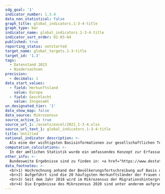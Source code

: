 ```yaml
---
sdg_goal: '1'
indicator_number: 1.3.4
data_non_statistical: false
graph_title: global_indicators.1-3-4-title
graph_type: bar
indicator_name: global_indicators.1-3-4-title
indicator_sort_order: 01-03-04
published: true
reporting_status: notstarted
target_name: global_targets.1-3-title
target_id: '1.3'
tags:
  - Datenstand 2023
  - Niedersachsen
precision:
  - decimals: 1
data_start_values:
  - field: Herkunftsland
    value: Europa
  - field: Geschlecht
    value: Insgesamt
un_designated_tier: '1'
data_show_map: false
data_source: Mikrozensus
source_active_1: true
source_url_1: /assets/excel/2021_1-3-4.xlsx
source_url_text_1: global_indicators.1-3-4-title
title: Untitled
national_indicator_description: >-
  Als eine der wichtigsten Basisinformationen zur gesellschaftlichen Teilhabe beschreibt dieser Indikator den Einfluss der Migration auf die Gesellschaft. Das Konzept der „Bevölkerung mit Migrationshintergrund“ umfasst nicht nur die eigentliche Migration nach Deutschland, sondern schließt auch die Nachkommen der Zugewanderten ein. Die Unterscheidung nach Deutschen und Nichtdeutschen (vgl. Indikator 1.2.1) wird damit erweitert: Eine Person hat nach dem Mikrozensus einen Migrationshintergrund, wenn sie selbst oder mindestens ein Elternteil die deutsche Staatsangehörigkeit nicht durch Geburt besitzt. Die Definition umfasst im Einzelnen folgende Personen:<br>  1. zugewanderte und nicht zugewanderte Ausländer;<br>  2. zugewanderte und nicht zugewanderte Eingebürgerte;<br>  3. (Spät-)Aussiedler;<br>  4. mit deutscher Staatsangehörigkeit geborene Nachkommen<br>  Der Migrationshintergrund kann sich demnach auch ausschließlich aus den Eigenschaften der Eltern ableiten. Dargestellt wird die Zahl der Menschen mit Zuwanderungsgeschichte nach ausgewählten Herkunftsländern und Geschlecht.
computation_calculations: >-
  In der amtlichen Statistik wurde ein umfassendes Konzept zur Erfassung des Migrationshintergrundes erstmals mit dem Mikrozensus 2005 eingeführt. Dazu wurde zusätzlich eine Reihe von Fragen zur Migration aufgenommen, aus denen der Migrationshintergrund abgeleitet wird. Eine vollständige Übertragung auf andere Statistiken außerhalb des Mikrozensus ist aufgrund der Komplexität der Definition nicht möglich. Zur Bestimmung des Migrationshintergrundes wird (1.) nur die Zuwanderung auf das Gebiet der heutigen Bundesrepublik ab 1950 berücksichtigt, um den Großteil der Zuwanderung durch kriegsbedingte Vertreibung nicht einzubeziehen. Zudem werden (2.) auch die Nachkommen der Zugewanderten berücksichtigt, die bereits in der Bundesrepublik geboren wurden und (3.) wird für alle Ausländerinnen und Ausländer sowie für alle Eingebürgerten ein Migrationshintergrund unterstellt. In diesem Bericht wird für die dargestellten Jahre vor 2017 der Migrationshintergrund im engeren Sinne verwendet: Von den Deutschen mit Migrationshintergrund, die seit Geburt Deutsche sind, werden nur jene hinzugezählt, die mit ihren Eltern oder einem Elternteil im selben Haushalt leben. Nur dann liegt die für die Zuordnung entscheidende Elterninformation vor. Für alle Jahre nach 2016 wird der Migrationshintergrund im weiteren Sinne dargestellt: Der Migrationshintergrund im weiteren Sinne kann anhand der Zusatzfragen zum Migrationsstatus der nicht im Haushalt lebenden Eltern ab 2005 in vierjährigem Rhythmus und ab dem Jahr 2017 jährlich dargestellt werden. Im Vergleich zu früheren Veröffentlichungen kann es hier zu Abweichungen kommen, die nicht zwangsläufig auf einen absoluten Bevölkerungsrückgang zurückzuführen sind, sondern auch aufgrund eines statistischen Effektes entstehen können. <br>Ab Veröffentlichungsjahr 2021 wird zwischen Erst- und Endveröffentlichungen von Mikrozensusergebnissen unterschieden. Bei Erst- und Endergebnissen handelt es sich um zwei Ergebnisarten, die beide auf vollständig aufbereiteten und validierten Daten beruhen. Die Endergebnisse basieren im Gegensatz zu den Erstergebnissen auf einer höheren Anzahl befragter Haushalte. Dies ist dadurch bedingt, dass auch nach Ende eines Erhebungsjahres fehlende Haushalte nach Erinnerungen und/oder Mahnungen noch Auskunft geben. Dieses Datenmaterial wird zudem an einem aktualisierten Bevölkerungseckwert hochgerechnet. Durch den größeren Stichprobenumfang und die aktualisierte Hochrechnung können ggf. Abweichungen gegenüber den Erstergebnissen entstehen. Bei den hier abgebildeten Daten des jüngsten Jahres handelt es sich um die Erstergebnisse.
other_info: >-
  Bundesweite Ergebnisse sind zu finden in: <a href="https://www.destatis.de" target="_blank">Statistisches Bundesamt</a>: Fachserie 1 Reihe 2.2, Bevölkerung und Erwerbstätigkeit, Bevölkerung mit Migrationshintergrund (erscheint jährlich).
data_footnotes: >-
  <br>1) Hochrechnung anhand der Bevölkerungsfortschreibung auf Basis des Zensus 2011. Die Hochrechnung für die Jahre vor 2011 sowie für bislang veröffentlichte Ergebnisse des Mikrozensus 2011-2013 basiert auf den fortgeschriebenen Ergebnissen der Volkszählung 1987. In 2016 erfolgte die Umstellung auf eine neue Mikrozensus-Stichprobe. Ab 2017 wird nur noch die Bevölkerung in Privathaushalten (ohne Gemeinschaftsunterkünfte) ausgewiesen. Dadurch ergibt sich jeweils eine eingeschränkte Vergleichbarkeit mit den Vorjahren.
  <br>2) Aufgeführt sind die 20 häufigsten Herkunftsländer der Frauen und Männer mit Migrationshintergrund im ausgewählten Jahr in Niedersachsen.
  <br>3) Seit dem Jahr 2018 wird im Mikrozensus der Migrationshintergrund im weiteren Sinne jährlich berichtet. Die in der Tabelle ab dem Jahr 2018 abgebildeten Daten zum Migrationshintergrund entsprechen dem Migrationshintergrund im weiteren Sinne, bis 2017 wird der Migrationshintergrund im engeren Sinne abgebildet. Die Vergleichbarkeit ist dadurch eingeschränkt.
  <br>4) Die Ergebnisse des Mikrozensus 2020 sind unter anderem aufgrund methodischer Effekte im Rahmen einer Neugestaltung der Erhebung sowie insbesondere aufgrund der Folgen der Corona-Pandemie in Ihrer Datenqualität eingeschränkt. Auf die Verwendung dieser Ergebnisse wird daher verzichtet. Weitere Informationen zur methodischen Neugestaltung des Mikrozensus ab 2020 und zu den Auswirkungen der Neugestaltung und der Corona-Krise auf die Ergebnisse des Jahres 2020 finden Sie auf der  <a href="https://www.destatis.de/DE/Themen/Gesellschaft-Umwelt/Bevoelkerung/Haushalte-Familien/Methoden/mikrozensus-2020.html" target="_blank">Informationsseite des Statistischen Bundesamtes</a>
---
```

